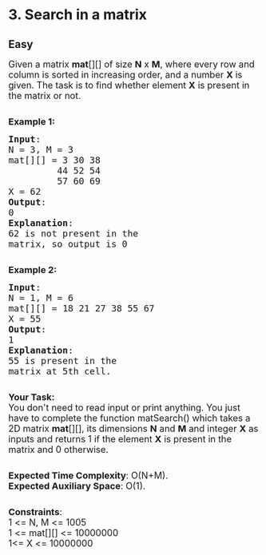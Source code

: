 # 3. Search in a matrix
## Easy 
<div class="problem-statement">
                <p></p><p><span style="font-size:18px">Given a matrix <strong>mat</strong>[][] of size <strong>N</strong>&nbsp;x&nbsp;<strong>M</strong>, where every row and column is sorted in increasing order, and a number <strong>X</strong> is given. The task is to find whether element <strong>X</strong> is present in the matrix or not.</span></p>

<p><br>
<span style="font-size:18px"><strong>Example 1:</strong></span></p>

<pre><span style="font-size:18px"><strong>Input</strong>:
N = 3, M = 3
mat[][] = 3 30 38 
         44 52 54 
         57 60 69
X = 62
<strong>Output</strong>:
0
<strong>Explanation</strong>:
62 is not present in the
matrix, so output is 0</span></pre>

<p><br>
<span style="font-size:18px"><strong>Example 2:</strong></span></p>

<pre><span style="font-size:18px"><strong>Input</strong>:
N = 1, M = 6
mat[][]<strong> </strong>= 18 21 27 38 55 67
X = 55
<strong>Output</strong>:
1
<strong>Explanation</strong>:
55 is present in the
matrix at 5th cell.</span></pre>

<p><br>
<span style="font-size:18px"><strong>Your Task:</strong><br>
You don't need to read input or print anything. You just have to complete the function&nbsp;matSearch()&nbsp;which takes a 2D matrix&nbsp;<strong>mat</strong>[][],&nbsp;its dimensions <strong>N</strong> and <strong>M</strong> and integer <strong>X</strong> as inputs and returns 1 if the element <strong>X</strong> is present in the matrix and 0 otherwise.</span></p>

<p><br>
<span style="font-size:18px"><strong>Expected Time Complexity</strong>:&nbsp;O(N+M).<br>
<strong>Expected Auxiliary Space</strong>:&nbsp;O(1).</span></p>

<p><br>
<span style="font-size:18px"><strong>Constraints</strong>:<br>
1 &lt;= N, M &lt;= 1005<br>
1 &lt;= mat[][] &lt;= 10000000<br>
1&lt;= X &lt;= 10000000</span></p>
 <p></p>
            </div>